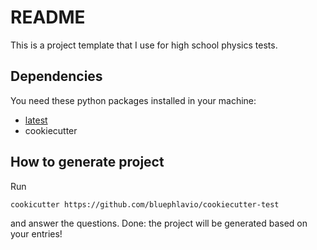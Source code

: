# README

This is a project template that I use for high school physics tests.

## Dependencies

You need these python packages installed in your machine:

* [latest](https://github.com/bluephlavio/latest)
* cookiecutter

## How to generate project

Run

```bash
cookicutter https://github.com/bluephlavio/cookiecutter-test
```

and answer the questions. Done: the project will be generated based on your entries!
